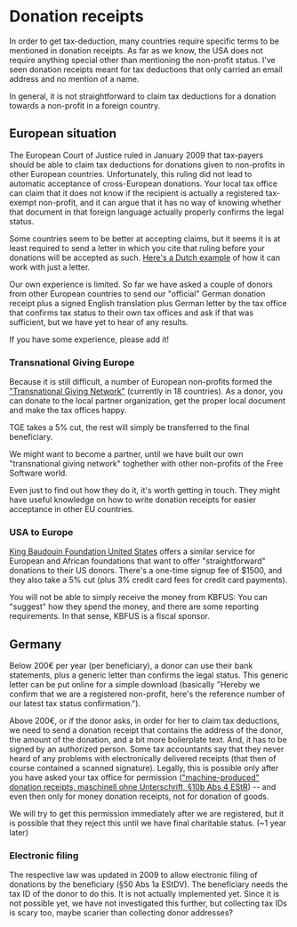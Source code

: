 # Donation receipts

In order to get tax-deduction, many countries require specific
terms to be mentioned in donation receipts. As far as we know,
the USA does not require anything special other than mentioning
the non-profit status. I've seen donation receipts meant for
tax deductions that only carried an email address and no mention
of a name.

In general, it is not straightforward to claim tax deductions for
a donation towards a non-profit in a foreign country.

## European situation

The European Court of Justice ruled in January 2009 that tax-payers
should be able to claim tax deductions for donations given to
non-profits in other European countries. Unfortunately, this ruling
did not lead to automatic acceptance of cross-European donations. 
Your local tax office can claim that it does not know if the recipient 
is actually a registered tax-exempt non-profit, and it can argue
that it has no way of knowing whether that document in that foreign 
language actually properly confirms the legal status.

Some countries seem to be better at accepting claims, but it seems
it is at least required to send a letter in which you cite that 
ruling before your donations will be accepted as such. [Here's a Dutch example](http://www3.imperial.ac.uk/newsandeventspggrp/imperialcollege/centres/sci/newssummary/news_29-5-2015-9-11-34) of how it can work with just a letter.

Our own experience is limited. So far we have asked a couple of 
donors from other European countries to send our "official" German 
donation receipt plus a signed English translation plus German 
letter by the tax office that confirms tax status to their own tax 
offices and ask if that was sufficient, but we have yet to hear of 
any results.

If you have some experience, please add it!

### Transnational Giving Europe

Because it is still difficult, a number of European non-profits
formed the ["Transnational Giving Network"](http://www.transnationalgiving.eu/) (currently in 18 countries). 
As a donor, you can donate to the local partner organization, get the 
proper local document and make the tax offices happy.

TGE takes a 5% cut, the rest will simply be transferred to the final 
beneficiary.

We might want to become a partner, until we have built our own 
"transnational giving network" toghether with other non-profits of the 
Free Software world.

Even just to find out how they do it, it's worth getting in touch. They
might have useful knowledge on how to write donation receipts for easier
acceptance in other EU countries.

### USA to Europe

[King Baudouin Foundation United States](http://www.transnationalgiving.eu/) offers a similar
service for European and African foundations that want to offer "straightforward" 
donations to their US donors. There's a one-time signup fee of $1500, 
and they also take a 5% cut (plus 3% credit card fees for credit card payments).

You will not be able to simply receive the money from KBFUS: You can "suggest"
how they spend the money, and there are some reporting requirements. 
In that sense, KBFUS is a fiscal sponsor.

## Germany

Below 200€ per year (per beneficiary), a donor can use their bank 
statements, plus a generic letter than confirms the legal status. This
generic letter can be put online for a simple download (basically
"Hereby we confirm that we are a registered non-profit, here's the reference
number of our latest tax status confirmation.").

Above 200€, or if the donor asks, in order for her to claim tax deductions, 
we need to send a donation receipt that contains the address of the donor, 
the amount of the donation, and a bit more boilerplate text. And, it has
to be signed by an authorized person. Some tax accountants say that they
never heard of any problems with electronically delivered receipts (that
then of course contained a scanned signature). Legally, this is possible
only after you have asked your tax office for permission 
(["machine-produced" donation receipts, maschinell ohne Unterschrift, §10b Abs 4 EStR](http://www.vereinsbesteuerung.info/leitfaden_spende.htm)) 
-- and even then only for money donation receipts, not for donation of goods.

We will try to get this permission immediately after we are registered, but
it is possible that they reject this until we have final charitable status.
(~1 year later)

### Electronic filing

The respective law was updated in 2009 to allow electronic filing of 
donations by the beneficiary (§50 Abs 1a EStDV). The beneficiary needs the 
tax ID of the donor to do this. It is not actually implemented yet. Since
it is not possible yet, we have not investigated this further, but collecting
tax IDs is scary too, maybe scarier than collecting donor addresses?

